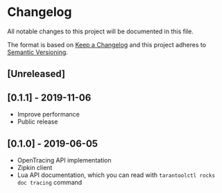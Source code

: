 # Changelog
All notable changes to this project will be documented in this file.

The format is based on [Keep a Changelog](http://keepachangelog.com/en/1.0.0/)
and this project adheres to [Semantic Versioning](http://semver.org/spec/v2.0.0.html).

## [Unreleased]

## [0.1.1] - 2019-11-06

- Improve performance
- Public release

## [0.1.0] - 2019-06-05

- OpenTracing API implementation
- Zipkin client
- Lua API documentation, which you can read with `tarantoolctl rocks doc tracing` command
